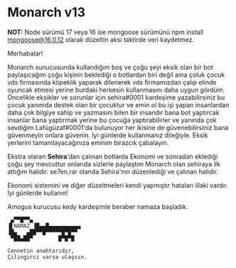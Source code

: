 # Monarch v13

**NOT:** Node sürümü 17 veya 16 ise mongoose sürümünü npm install mongoose@16.0.12 olarak düzeltin aksi taktirde veri kaydetmez.

Merhabalar!

Monarch sunucusunda kullandığım boş ve çoğu şeyi eksik olan bir bot paylaşıcağım çoğu kişinin beklediği o botlardan biri değil ama çoluk çocuk vds firmasında köpeklik yaparak dilenerek vds firmamızdan çalıp elinde oyuncak etmesi yerine burdaki herkesin kullanmasını daha uygun gördüm.
Öncelikle eksikler ve sorunlar için sehira#0001 kardeşime yazabilirsiniz bu çocuk yanımda destek olan bir çocuktur ve emin ol bu işi yapan insanlardan daha çok bilgiye sahip ve yazmasını bilen bir insandır bana bot yaptırcak insanlar bana yaptırmak yerine bu çocuğa yaptırabilirler ve yanında çok sevdiğim Lafügüzaf#0001'da bulunuyor her ikisine de güvenebilirsiniz bana güvenmeyin onlara güvenin.
İyi günlerde kullanmanız dileğiyle. Eksik yerlerini tamamlayacağınıza eminim birazcık çabalayın.

Ekstra olaran **Sehira**'dan çalınan botlarda Ekonomi ve sonradan eklediği çoğu şey mevcuttur onlarıda sizlerle paylaştım Monarch olan sehiraya ilk attığım halidir.
se7en.rar olanda Sehira'nın düzenlediği ve çalınan halidir.

Ekonomi sistemini ve diğer düzeltmeleri kendi yapmıştır hataları illaki vardır. İyi günlerde kullanın!

Amogus kurucusu kedy kardeşimle beraber namaza başladık.

```
 ▄▀▀█▀▀▄
▐▌NAMAZ ▐█▄▄█▄▄▄▄▄▄▄▄▄▄
▐█▄   ▄██▀▀█▀▀▀▀▀█▀█▀▀
 ▀██▄██▀        █▀█▀█ 
 
Cennetin anahtarıdır,
Çilingirci varsa ulaşsın.
```
